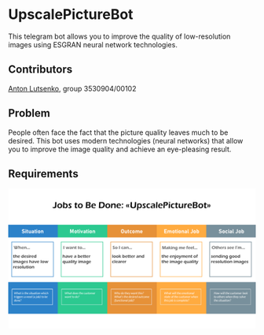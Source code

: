 # UpscalePictureBot
This telegram bot allows you to improve the quality of low-resolution images using ESGRAN neural network technologies.

## Contributors
[Anton Lutsenko](https://github.com/vihmavari), group 3530904/00102

## Problem
People often face the fact that the picture quality leaves much to be desired. This bot uses modern technologies (neural networks) that allow you to improve the image quality and achieve an eye-pleasing result.

## Requirements
![alt tag](Requirements_JobsToBeDone.png)
